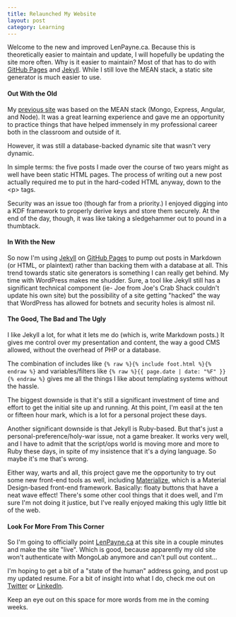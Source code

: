 ```yaml
---
title: Relaunched My Website
layout: post
category: Learning
---
```

Welcome to the new and improved LenPayne.ca. Because this is theoretically easier
to maintain and update, I will hopefully be updating the site more often. Why is
it easier to maintain? Most of that has to do with [GitHub Pages](http://pages.github.com)
and [Jekyll](http://jekyllrb.com). While I still love the MEAN stack, a static
site generator is much easier to use.

#### Out With the Old

My [previous site](http://www.github.com/LenPayne/plog) was based on the MEAN
stack (Mongo, Express, Angular, and Node). It was a great learning experience
and gave me an opportunity to practice things that have helped immensely in my
professional career both in the classroom and outside of it.

However, it was still a database-backed dynamic site that wasn't very dynamic.

<!--more-->

In simple terms: the five posts I made over the course of two years might as well
have been static HTML pages. The process of writing out a new post actually
required me to put in the hard-coded HTML anyway, down to the &lt;p&gt; tags.

Security was an issue too (though far from a priority.) I enjoyed digging into a
KDF framework to properly derive keys and store them securely. At the end of the
day, though, it was like taking a sledgehammer out to pound in a thumbtack.

#### In With the New

So now I'm using [Jekyll](http://jekyllrb.com) on [GitHub Pages](http://pages.github.com)
to pump out posts in Markdown (or HTML, or plaintext) rather than backing them
with a database at all. This trend towards static site generators is something I
can really get behind. My time with WordPress makes me shudder. Sure, a tool like
Jekyll still has a significant technical component (ie- Joe from Joe's Crab Shack
couldn't update his own site) but the possibility of a site getting "hacked" the
way that WordPress has allowed for botnets and security holes is almost nil.

#### The Good, The Bad and The Ugly

I like Jekyll a lot, for what it lets me do (which is, write Markdown posts.) It
gives me control over my presentation and content, the way a good CMS allowed,
without the overhead of PHP or a database.

The combination of includes like `{% raw %}{% include foot.html %}{% endraw %}`
and variables/filters like `{% raw %}{{ page.date | date: "%F" }}{% endraw %}`
gives me all the things I like about templating systems without the hassle.

The biggest downside is that it's still a significant investment of time and
effort to get the initial site up and running. At this point, I'm easil at the
ten or fifteen hour mark, which is a lot for a personal project these days.

Another significant downside is that Jekyll is Ruby-based. But that's just a
personal-preference/holy-war issue, not a game breaker. It works very well, and
I have to admit that the script/ops world is moving more and more to Ruby these
days, in spite of my insistence that it's a dying language. So maybe it's me
that's wrong.

Either way, warts and all, this project gave me the opportunity to try out some
new front-end tools as well, including [Materialize](http://www.materializecss.com),
which is a Material Design-based front-end framework. Basically: floaty buttons
that have a neat wave effect! There's some other cool things that it does well,
and I'm sure I'm not doing it justice, but I've really enjoyed making this ugly
little bit of the web.

#### Look For More From This Corner

So I'm going to officially point [LenPayne.ca](http://www.lenpayne.ca) at this
site in a couple minutes and make the site "live". Which is good, because apparently
my old site won't authenticate with MongoLab anymore and can't pull out content...

I'm hoping to get a bit of a "state of the human" address going, and post up my
updated resume. For a bit of insight into what I do, check me out on
[Twitter](http://www.twitter.com/LenPayne) or [LinkedIn](http://www.linkedin.com/pub/len-payne/25/856/884).

Keep an eye out on this space for more words from me in the coming weeks.
